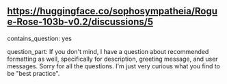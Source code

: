 ## https://huggingface.co/sophosympatheia/Rogue-Rose-103b-v0.2/discussions/5

contains_question: yes

question_part: If you don't mind, I have a question about recommended formatting as well, specifically for description, greeting message, and user messages. Sorry for all the questions. I'm just very curious what you find to be "best practice".
